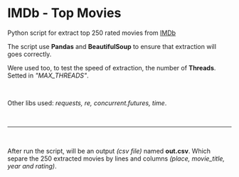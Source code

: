# IMDb - Top Movies

Python script for extract top 250 rated movies from [IMDb](https://www.imdb.com/chart/top)

The script use **Pandas** and **BeautifulSoup** to ensure that extraction will goes correctly.

Were used too, to test the speed of extraction, the number of **Threads**. Setted in _"MAX_THREADS"_.

<br />

Other libs used: _requests, re, concurrent.futures, time_.

<br />

---

<br />

After run the script, will be an output _(csv file)_ named **out.csv**. Which separe the 250 extracted movies by lines and columns _(place, movie_title, year and rating)_.
